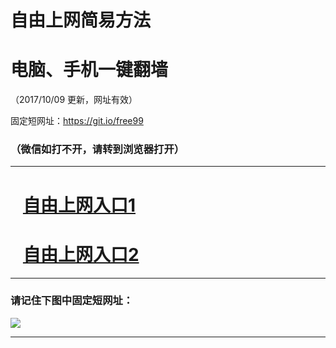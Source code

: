 ﻿# 自由上网简易方法

# 电脑、手机一键翻墙

（2017/10/09 更新，网址有效）

固定短网址：https://git.io/free99

### （微信如打不开，请转到浏览器打开）


***





# &nbsp;&nbsp; <a href="http://ft726718084.fwq-tz-1001.info/fwqtz01.html?t=100900130396 " target="_blank">自由上网入口1</a>
# &nbsp;&nbsp; <a href="http://ft286948461.fwq-tz-1002.info/fwqtz02.html?t=100900115252 " target="_blank">自由上网入口2</a>
***

### 请记住下图中固定短网址：

<img src="https://s3-us-west-2.amazonaws.com/fwq-1001/yjfq-20170905okok.png" /> 


***

